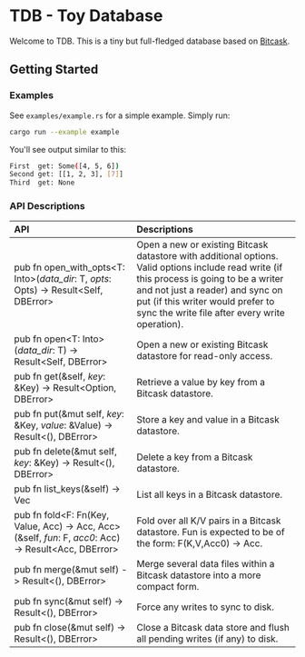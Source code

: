 # TDB - Toy Database
Welcome to TDB. This is a tiny but full-fledged database based on [Bitcask](https://en.wikipedia.org/wiki/Bitcask).

## Getting Started

### Examples

See `examples/example.rs` for a simple example. Simply run: 
```bash
cargo run --example example
```
You'll see output similar to this:
```bash
First  get: Some([4, 5, 6])
Second get: [[1, 2, 3], [7]]
Third  get: None
```

### API Descriptions

| API                                                          | Descriptions                                                     |
| :----------------------------------------------------------- | :----------------------------------------------------------- |
| pub fn open_with_opts<T: Into<PathBuf>>(*data_dir*: T, *opts*: Opts) -> Result<Self, DBError> | Open a new or existing Bitcask datastore with additional options. Valid options include read write (if this process is going to be a writer and not just a reader) and sync on put (if this writer would prefer to sync the write file after every write operation). |
| pub fn open<T: Into<PathBuf>>(*data_dir*: T) -> Result<Self, DBError> | Open a new or existing Bitcask datastore for read-only access.        |
| pub fn get(&self, *key*: &Key) -> Result<Option<Value>, DBError> | Retrieve a value by key from a Bitcask datastore.                                           |
| pub fn put(&mut self, *key*: &Key, *value*: &Value) -> Result<(), DBError> | Store a key and value in a Bitcask datastore.                                             |
| pub fn delete(&mut self, *key*: &Key) -> Result<(), DBError> | Delete a key from a Bitcask datastore.                                             |
| pub fn list_keys(&self) -> Vec<Key>                          | List all keys in a Bitcask datastore.                                       |
| pub fn fold<F: Fn(Key, Value, Acc) -> Acc, Acc>(&self, *fun*: F, *acc0*: Acc) -> Result<Acc, DBError> | Fold over all K/V pairs in a Bitcask datastore. Fun is expected to be of the form: F(K,V,Acc0) → Acc. |
| pub fn merge(&mut self) -> Result<(), DBError>               | Merge several data files within a Bitcask datastore into a more compact form. |
| pub fn sync(&mut self) -> Result<(), DBError>                | Force any writes to sync to disk.                       |
| pub fn close(&mut self) -> Result<(), DBError>               | Close a Bitcask data store and flush all pending writes (if any) to disk.                                 |
